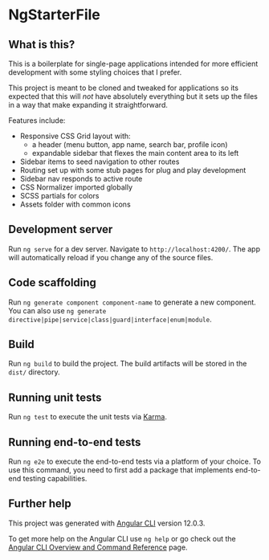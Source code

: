 # NgStarterFile

## What is this?

This is a boilerplate for single-page applications intended for more efficient development with some styling choices that I prefer. 

This project is meant to be cloned and tweaked for applications so its expected that this will *not* have absolutely everything but it sets up the files in a way that make expanding it straightforward.

Features include:
- Responsive CSS Grid layout with:
  -  a header (menu button, app name, search bar, profile icon)
  -  expandable sidebar that flexes the main content area to its left
- Sidebar items to seed navigation to other routes
- Routing set up with some stub pages for plug and play development
- Sidebar nav responds to active route
- CSS Normalizer imported globally
- SCSS partials for colors
- Assets folder with common icons


## Development server

Run `ng serve` for a dev server. Navigate to `http://localhost:4200/`. The app will automatically reload if you change any of the source files.

## Code scaffolding

Run `ng generate component component-name` to generate a new component. You can also use `ng generate directive|pipe|service|class|guard|interface|enum|module`.

## Build

Run `ng build` to build the project. The build artifacts will be stored in the `dist/` directory.

## Running unit tests

Run `ng test` to execute the unit tests via [Karma](https://karma-runner.github.io).

## Running end-to-end tests

Run `ng e2e` to execute the end-to-end tests via a platform of your choice. To use this command, you need to first add a package that implements end-to-end testing capabilities.

## Further help

This project was generated with [Angular CLI](https://github.com/angular/angular-cli) version 12.0.3.

To get more help on the Angular CLI use `ng help` or go check out the [Angular CLI Overview and Command Reference](https://angular.io/cli) page.
